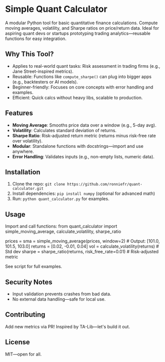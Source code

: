 # Simple Quant Calculator

A modular Python tool for basic quantitative finance calculations. Compute moving averages, volatility, and Sharpe ratios on price/return data. Ideal for aspiring quant devs or startups prototyping trading analytics—reusable functions for easy integration.

## Why This Tool?
- Applies to real-world quant tasks: Risk assessment in trading firms (e.g., Jane Street-inspired metrics).
- Reusable: Functions like `compute_sharpe()` can plug into bigger apps (e.g., backtesters or AI models).
- Beginner-friendly: Focuses on core concepts with error handling and examples.
- Efficient: Quick calcs without heavy libs, scalable to production.

## Features
- **Moving Average**: Smooths price data over a window (e.g., 5-day avg).
- **Volatility**: Calculates standard deviation of returns.
- **Sharpe Ratio**: Risk-adjusted return metric (returns minus risk-free rate over volatility).
- **Modular**: Standalone functions with docstrings—import and use anywhere.
- **Error Handling**: Validates inputs (e.g., non-empty lists, numeric data).

## Installation
1. Clone the repo: `git clone https://github.com/ronniefr/quant-calculator.git`
2. Install dependencies: `pip install numpy` (optional for advanced math)
3. Run: `python quant_calculator.py` for examples.

## Usage
Import and call functions:
from quant_calculator import simple_moving_average, calculate_volatility, sharpe_ratio

prices =
sma = simple_moving_average(prices, window=2) # Output: [101.0, 101.5, 103.0]
returns = [0.02, -0.01, 0.04]
vol = calculate_volatility(returns) # Std dev
sharpe = sharpe_ratio(returns, risk_free_rate=0.01) # Risk-adjusted metric

See script for full examples.

## Security Notes
- Input validation prevents crashes from bad data.
- No external data handling—safe for local use.

## Contributing
Add new metrics via PR! Inspired by TA-Lib—let's build it out.

## License
MIT—open for all.
